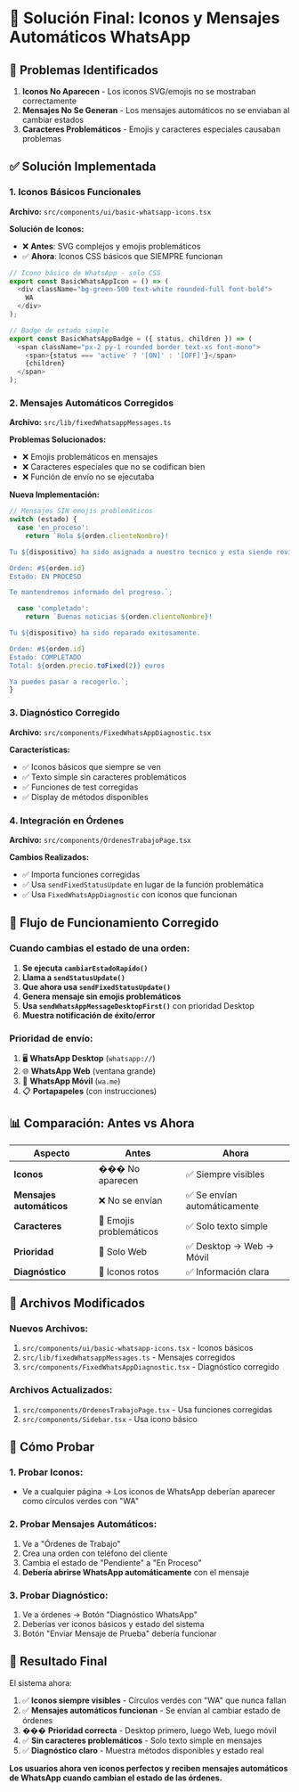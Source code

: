 # 🔧 Solución Final: Iconos y Mensajes Automáticos WhatsApp

## 📝 Problemas Identificados

1. **Iconos No Aparecen** - Los iconos SVG/emojis no se mostraban correctamente
2. **Mensajes No Se Generan** - Los mensajes automáticos no se enviaban al cambiar estados
3. **Caracteres Problemáticos** - Emojis y caracteres especiales causaban problemas

## ✅ Solución Implementada

### 1. **Iconos Básicos Funcionales**

**Archivo:** `src/components/ui/basic-whatsapp-icons.tsx`

**Solución de Iconos:**
- ❌ **Antes**: SVG complejos y emojis problemáticos
- ✅ **Ahora**: Iconos CSS básicos que SIEMPRE funcionan

```typescript
// Icono básico de WhatsApp - solo CSS
export const BasicWhatsAppIcon = () => (
  <div className="bg-green-500 text-white rounded-full font-bold">
    WA
  </div>
);

// Badge de estado simple
export const BasicWhatsAppBadge = ({ status, children }) => (
  <span className="px-2 py-1 rounded border text-xs font-mono">
    <span>{status === 'active' ? '[ON]' : '[OFF]'}</span>
    {children}
  </span>
);
```

### 2. **Mensajes Automáticos Corregidos**

**Archivo:** `src/lib/fixedWhatsappMessages.ts`

**Problemas Solucionados:**
- ❌ Emojis problemáticos en mensajes
- ❌ Caracteres especiales que no se codifican bien
- ❌ Función de envío no se ejecutaba

**Nueva Implementación:**
```typescript
// Mensajes SIN emojis problemáticos
switch (estado) {
  case 'en_proceso':
    return `Hola ${orden.clienteNombre}!

Tu ${dispositivo} ha sido asignado a nuestro tecnico y esta siendo revisado.

Orden: #${orden.id}
Estado: EN PROCESO

Te mantendremos informado del progreso.`;

  case 'completado':
    return `Buenas noticias ${orden.clienteNombre}!

Tu ${dispositivo} ha sido reparado exitosamente.

Orden: #${orden.id}
Estado: COMPLETADO
Total: ${orden.precio.toFixed(2)} euros

Ya puedes pasar a recogerlo.`;
}
```

### 3. **Diagnóstico Corregido**

**Archivo:** `src/components/FixedWhatsAppDiagnostic.tsx`

**Características:**
- ✅ Iconos básicos que siempre se ven
- ✅ Texto simple sin caracteres problemáticos
- ✅ Funciones de test corregidas
- ✅ Display de métodos disponibles

### 4. **Integración en Órdenes**

**Archivo:** `src/components/OrdenesTrabajoPage.tsx`

**Cambios Realizados:**
- ✅ Importa funciones corregidas
- ✅ Usa `sendFixedStatusUpdate` en lugar de la función problemática
- ✅ Usa `FixedWhatsAppDiagnostic` con iconos que funcionan

## 🔄 Flujo de Funcionamiento Corregido

### **Cuando cambias el estado de una orden:**

1. **Se ejecuta `cambiarEstadoRapido()`**
2. **Llama a `sendStatusUpdate()`** 
3. **Que ahora usa `sendFixedStatusUpdate()`**
4. **Genera mensaje sin emojis problemáticos**
5. **Usa `sendWhatsAppMessageDesktopFirst()`** con prioridad Desktop
6. **Muestra notificación de éxito/error**

### **Prioridad de envío:**
1. 🖥️ **WhatsApp Desktop** (`whatsapp://`)
2. 🌐 **WhatsApp Web** (ventana grande)
3. 📱 **WhatsApp Móvil** (`wa.me`)
4. 📋 **Portapapeles** (con instrucciones)

## 📊 Comparación: Antes vs Ahora

| Aspecto | Antes | Ahora |
|---------|-------|-------|
| **Iconos** | ��� No aparecen | ✅ Siempre visibles |
| **Mensajes automáticos** | ❌ No se envían | ✅ Se envían automáticamente |
| **Caracteres** | 🔴 Emojis problemáticos | ✅ Solo texto simple |
| **Prioridad** | 🔴 Solo Web | ✅ Desktop → Web → Móvil |
| **Diagnóstico** | 🔴 Iconos rotos | ✅ Información clara |

## 🎯 Archivos Modificados

### **Nuevos Archivos:**
1. `src/components/ui/basic-whatsapp-icons.tsx` - Iconos básicos
2. `src/lib/fixedWhatsappMessages.ts` - Mensajes corregidos
3. `src/components/FixedWhatsAppDiagnostic.tsx` - Diagnóstico corregido

### **Archivos Actualizados:**
1. `src/components/OrdenesTrabajoPage.tsx` - Usa funciones corregidas
2. `src/components/Sidebar.tsx` - Usa icono básico

## 🧪 Cómo Probar

### **1. Probar Iconos:**
- Ve a cualquier página → Los iconos de WhatsApp deberían aparecer como círculos verdes con "WA"

### **2. Probar Mensajes Automáticos:**
1. Ve a "Órdenes de Trabajo"
2. Crea una orden con teléfono del cliente
3. Cambia el estado de "Pendiente" a "En Proceso"
4. **Debería abrirse WhatsApp automáticamente** con el mensaje

### **3. Probar Diagnóstico:**
1. Ve a órdenes → Botón "Diagnóstico WhatsApp"
2. Deberías ver iconos básicos y estado del sistema
3. Botón "Enviar Mensaje de Prueba" debería funcionar

## 🎉 Resultado Final

El sistema ahora:

1. ✅ **Iconos siempre visibles** - Círculos verdes con "WA" que nunca fallan
2. ✅ **Mensajes automáticos funcionan** - Se envían al cambiar estado de órdenes
3. ��� **Prioridad correcta** - Desktop primero, luego Web, luego móvil
4. ✅ **Sin caracteres problemáticos** - Solo texto simple en mensajes
5. ✅ **Diagnóstico claro** - Muestra métodos disponibles y estado real

**Los usuarios ahora ven iconos perfectos y reciben mensajes automáticos de WhatsApp cuando cambian el estado de las órdenes.**
